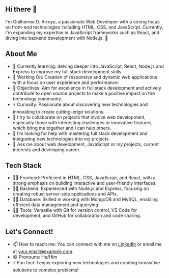 ## Hi there 👋

I'm Guilherme D. Arroyo, a passionate Web Developer with a strong focus on front-end technologies including HTML, CSS, and JavaScript. Currently, I'm expanding my expertise in JavaScript frameworks such as React, and diving into backend development with Node.js. 🚀

## About Me

- 🌱 Currently learning: delving deeper into JavaScript, React, Node.js and Express to improve my full stack development skills.
- 🔭 Working On: Creation of responsive and dynamic web applications with a focus on user experience and performance.
- 🚀 Objectives: Aim for excellence in full stack development and actively contribute to open source projects to make a positive impact on the technology community.
- ⚡ Curiosity: Passionate about discovering new technologies and innovating to create cutting-edge solutions.
- 👯 I try to collaborate on projects that involve web development, especially those with interesting challenges or innovative features, which bring me together and I can help others.
- 🤔 I’m looking for help with mastering full stack development and integrating new technologies into my projects.
- 💬 Ask me about web development, JavaScript or my projects, current interests and developing career.

## Tech Stack

- 👨‍💻 Frontend: Proficient in HTML, CSS, JavaScript, and React, with a strong emphasis on building interactive and user-friendly interfaces.
- 👨‍💻 Backend: Experienced with Node.js and Express, focusing on creating robust server-side applications and APIs.
- 👨‍💻 Database: Skilled in working with MongoDB and MySQL, enabling efficient data management and querying.
- 👨‍💻 Tools: Versatile with Git for version control, VS Code for development, and GitHub for collaboration and code sharing.

## Let's Connect!

- 📫 How to reach me: You can connect with me on [LinkedIn](https://www.linkedin.com/in/guilherme-arroyo-094527146/) or email me at [your.email@example.com](mailto:your.email@example.com).
- 😄 Pronouns: He/Him
- ⚡ Fun fact: I enjoy exploring new technologies and creating innovative solutions to complex problems!

